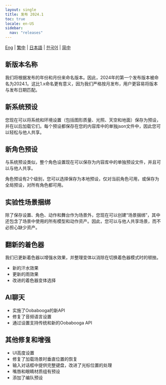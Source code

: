 ```yaml
---
layout: single
title: 发布 2024.1
toc: true
locale: en-US
sidebar:
  nav: "releases"
---
```

[Eng](/dancexr/releases/2024.1) | [繁中](/tw/dancexr/releases/2024.1) | [日本語](/jp/dancexr/releases/2024.1) | [한국어](/kr/dancexr/releases/2024.1) | [简中](/zh/dancexr/releases/2024.1)


## 新版本名称
我们将根据发布的年份和月份来命名版本。因此，2024年的第一个发布版本被命名为2024.1。这比1.x命名更有意义，因为我们严格按月发布，用户更容易将版本与发布日期匹配。

## 新系统预设
您现在可以将系统和环境设置（包括图形质量、光照、天空和地面）保存为预设，并在以后加载它们。每个预设都保存在您的内容库中的单独json文件中，因此您可以轻松与他人共享。

## 新角色预设
与系统预设类似，整个角色设置现在可以保存为内容库中的单独预设文件，并且可以与他人共享。

角色预设有2个级别，您可以选择保存为本地预设，仅对当前角色可用，或保存为全局预设，对所有角色都可用。

## 实验性场景捆绑
除了保存设置、角色、动作和舞台作为场景外，您现在可以创建“场景捆绑”，其中还包含了场景中使用的所有模型和动作资产。因此，您可以与他人共享场景，而不必担心缺少资产。

## 翻新的着色器
我们已更新着色器以增强水效果，并整理变体以消除在切换着色器模式时的顿挫。
* 新的汗水效果
* 更新的雨效果
* 改进的着色器变体选择

## AI聊天
* 实施了Oobabooga的新API
* 修复了音频语言设置
* 通过设置支持传统和新的Oobabooga API

## 其他修复和增强
* UI高度设置
* 修复了加载场景时垂直位置的恢复
* 输入对话框中提供完整键盘，改进了光标位置的处理
* 嘴唇和眼睛材质组有预设
* 添加了编队预设